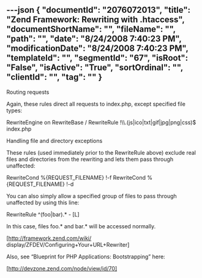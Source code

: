 ---json
{
  "documentId": "2076072013",
  "title": "Zend Framework: Rewriting with .htaccess",
  "documentShortName": "",
  "fileName": "",
  "path": "",
  "date": "8/24/2008 7:40:23 PM",
  "modificationDate": "8/24/2008 7:40:23 PM",
  "templateId": "",
  "segmentId": "67",
  "isRoot": "False",
  "isActive": "True",
  "sortOrdinal": "",
  "clientId": "",
  "tag": ""
}
---

Routing requests

Again, these rules direct all requests to index.php, except specified file types:

RewriteEngine on
RewriteBase /
RewriteRule !&bsol;&bsol;.(js|ico|txt|gif|jpg|png|css)$ index.php

Handling file and directory exceptions

These rules (used immediately prior to the RewriteRule above) exclude real files and directories from the rewriting and lets them pass through unaffected:

RewriteCond %{REQUEST_FILENAME} !-f
RewriteCond %{REQUEST_FILENAME} !-d

You can also simply allow a specified group of files to pass through unaffected by using this line:

RewriteRule  ^(foo|bar).*  - [L]

In this case, files foo.* and bar.* will be accessed normally.

[http://framework.zend.com/wiki/
    display/ZFDEV/Configuring+Your+URL+Rewriter]

Also, see “Blueprint for PHP Applications: Bootstrapping” here:

[http://devzone.zend.com/node/view/id/70]
